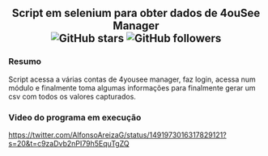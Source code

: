<h2 align="center" >
    Script em selenium para obter dados de 4ouSee Manager<br>
    <img alt="GitHub stars" src="https://img.shields.io/github/stars/Alfareiza/scrap-4uc-selenium?style=social">
    <img alt="GitHub followers" src="https://img.shields.io/github/followers/Alfareiza?label=Follow%20me%20%3A%29&style=social">
</h2>

### Resumo

Script acessa a várias contas de 4yousee manager, faz login, acessa num módulo e finalmente toma algumas informações para finalmente gerar um csv com todos os valores capturados.

### Video do programa em execução

https://twitter.com/AlfonsoAreizaG/status/1491973016317829121?s=20&t=c9zaDvb2nPI79h5EquTgZQ
